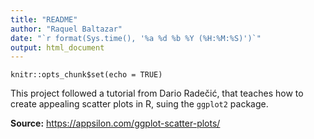 ```yaml
---
title: "README"
author: "Raquel Baltazar"
date: "`r format(Sys.time(), '%a %d %b %Y (%H:%M:%S)')`"
output: html_document
---
```


```{r setup, include=FALSE}
knitr::opts_chunk$set(echo = TRUE)
```
This project followed a tutorial from Dario Radečić, that teaches how to create appealing scatter plots in R, suing the `ggplot2` package.
 
**Source:** https://appsilon.com/ggplot-scatter-plots/